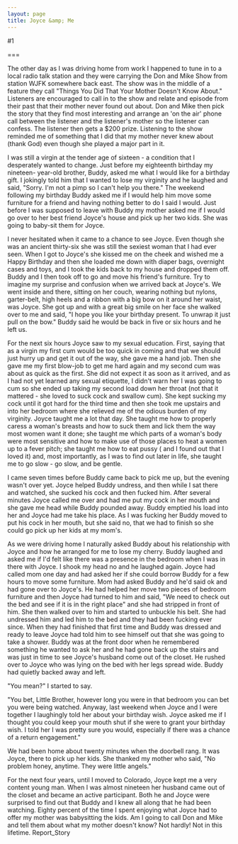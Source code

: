 ```yaml
---
layout: page
title: Joyce &amp; Me
---
```

#1 

===

The other day as I was driving home from work I happened to tune in to a local radio talk station and they were carrying the Don and Mike Show from station WJFK somewhere back east. The show was in the middle of a feature they call "Things You Did That Your Mother Doesn't Know About." Listeners are encouraged to call in to the show and relate and episode from their past that their mother never found out about. Don and Mike then pick the story that they find most interesting and arrange an 'on the air' phone call between the listener and the listener's mother so the listener can confess. The listener then gets a $200 prize. Listening to the show reminded me of something that I did that my mother never knew about (thank God) even though she played a major part in it. 

I was still a virgin at the tender age of sixteen - a condition that I desperately wanted to change. Just before my eighteenth birthday my nineteen- year-old brother, Buddy, asked me what I would like for a birthday gift. I jokingly told him that I wanted to lose my virginity and he laughed and said, "Sorry. I'm not a pimp so I can't help you there." The weekend following my birthday Buddy asked me if I would help him move some furniture for a friend and having nothing better to do I said I would. Just before I was supposed to leave with Buddy my mother asked me if I would go over to her best friend Joyce's house and pick up her two kids. She was going to baby-sit them for Joyce. 

I never hesitated when it came to a chance to see Joyce. Even though she was an ancient thirty-six she was still the sexiest woman that I had ever seen. When I got to Joyce's she kissed me on the cheek and wished me a Happy Birthday and then she loaded me down with diaper bags, overnight cases and toys, and I took the kids back to my house and dropped them off. Buddy and I then took off to go and move his friend's furniture. Try to imagine my surprise and confusion when we arrived back at Joyce's. We went inside and there, sitting on her couch, wearing nothing but nylons, garter-belt, high heels and a ribbon with a big bow on it around her waist, was Joyce. She got up and with a great big smile on her face she walked over to me and said, "I hope you like your birthday present. To unwrap it just pull on the bow." Buddy said he would be back in five or six hours and he left us. 

For the next six hours Joyce saw to my sexual education. First, saying that as a virgin my first cum would be too quick in coming and that we should just hurry up and get it out of the way, she gave me a hand job. Then she gave me my first blow-job to get me hard again and my second cum was about as quick as the first. She did not expect it as soon as it arrived, and as I had not yet learned any sexual etiquette, I didn't warn her I was going to cum so she ended up taking my second load down her throat (not that it mattered - she loved to suck cock and swallow cum). She kept sucking my cock until it got hard for the third time and then she took me upstairs and into her bedroom where she relieved me of the odious burden of my virginity. Joyce taught me a lot that day. She taught me how to properly caress a woman's breasts and how to suck them and lick them the way most women want it done; she taught me which parts of a woman's body were most sensitive and how to make use of those places to heat a women up to a fever pitch; she taught me how to eat pussy ( and I found out that I loved it) and, most importantly, as I was to find out later in life, she taught me to go slow - go slow, and be gentle. 

I came seven times before Buddy came back to pick me up, but the evening wasn't over yet. Joyce helped Buddy undress, and then while I sat there and watched, she sucked his cock and then fucked him. After several minutes Joyce called me over and had me put my cock in her mouth and she gave me head while Buddy pounded away. Buddy emptied his load into her and Joyce had me take his place. As I was fucking her Buddy moved to put his cock in her mouth, but she said no, that we had to finish so she could go pick up her kids at my mom's. 

As we were driving home I naturally asked Buddy about his relationship with Joyce and how he arranged for me to lose my cherry. Buddy laughed and asked me if I'd felt like there was a presence in the bedroom when I was in there with Joyce. I shook my head no and he laughed again. Joyce had called mom one day and had asked her if she could borrow Buddy for a few hours to move some furniture. Mom had asked Buddy and he'd said ok and had gone over to Joyce's. He had helped her move two pieces of bedroom furniture and then Joyce had turned to him and said, "We need to check out the bed and see if it is in the right place" and she had stripped in front of him. She then walked over to him and started to unbuckle his belt. She had undressed him and led him to the bed and they had been fucking ever since. When they had finished that first time and Buddy was dressed and ready to leave Joyce had told him to see himself out that she was going to take a shower. Buddy was at the front door when he remembered something he wanted to ask her and he had gone back up the stairs and was just in time to see Joyce's husband come out of the closet. He rushed over to Joyce who was lying on the bed with her legs spread wide. Buddy had quietly backed away and left. 

"You mean?" I started to say. 

"You bet, Little Brother, however long you were in that bedroom you can bet you were being watched. Anyway, last weekend when Joyce and I were together I laughingly told her about your birthday wish. Joyce asked me if I thought you could keep your mouth shut if she were to grant your birthday wish. I told her I was pretty sure you would, especially if there was a chance of a return engagement." 

We had been home about twenty minutes when the doorbell rang. It was Joyce, there to pick up her kids. She thanked my mother who said, "No problem honey, anytime. They were little angels." 

For the next four years, until I moved to Colorado, Joyce kept me a very content young man. When I was almost nineteen her husband came out of the closet and became an active participant. Both he and Joyce were surprised to find out that Buddy and I knew all along that he had been watching. Eighty percent of the time I spent enjoying what Joyce had to offer my mother was babysitting the kids. Am I going to call Don and Mike and tell them about what my mother doesn't know? Not hardly! Not in this lifetime. Report_Story 
